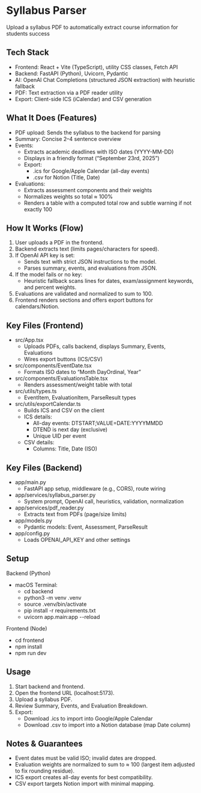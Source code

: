# Syllabus Parser

Upload a syllabus PDF to automatically extract course information for students success

## Tech Stack
- Frontend: React + Vite (TypeScript), utility CSS classes, Fetch API
- Backend: FastAPI (Python), Uvicorn, Pydantic
- AI: OpenAI Chat Completions (structured JSON extraction) with heuristic fallback
- PDF: Text extraction via a PDF reader utility
- Export: Client-side ICS (iCalendar) and CSV generation

## What It Does (Features)
- PDF upload: Sends the syllabus to the backend for parsing
- Summary: Concise 2–4 sentence overview
- Events:
  - Extracts academic deadlines with ISO dates (YYYY-MM-DD)
  - Displays in a friendly format (“September 23rd, 2025”)
  - Export:
    - .ics for Google/Apple Calendar (all-day events)
    - .csv for Notion (Title, Date)
- Evaluations:
  - Extracts assessment components and their weights
  - Normalizes weights so total ≈ 100%
  - Renders a table with a computed total row and subtle warning if not exactly 100

## How It Works (Flow)
1. User uploads a PDF in the frontend.
2. Backend extracts text (limits pages/characters for speed).
3. If OpenAI API key is set:
   - Sends text with strict JSON instructions to the model.
   - Parses summary, events, and evaluations from JSON.
4. If the model fails or no key:
   - Heuristic fallback scans lines for dates, exam/assignment keywords, and percent weights.
5. Evaluations are validated and normalized to sum to 100.
6. Frontend renders sections and offers export buttons for calendars/Notion.

## Key Files (Frontend)
- src/App.tsx
  - Uploads PDFs, calls backend, displays Summary, Events, Evaluations
  - Wires export buttons (ICS/CSV)
- src/components/EventDate.tsx
  - Formats ISO dates to “Month DayOrdinal, Year”
- src/components/EvaluationsTable.tsx
  - Renders assessment/weight table with total
- src/utils/types.ts
  - EventItem, EvaluationItem, ParseResult types
- src/utils/exportCalendar.ts
  - Builds ICS and CSV on the client
  - ICS details:
    - All-day events: DTSTART;VALUE=DATE:YYYYMMDD
    - DTEND is next day (exclusive)
    - Unique UID per event
  - CSV details:
    - Columns: Title, Date (ISO)

## Key Files (Backend)
- app/main.py
  - FastAPI app setup, middleware (e.g., CORS), route wiring
- app/services/syllabus_parser.py
  - System prompt, OpenAI call, heuristics, validation, normalization
- app/services/pdf_reader.py
  - Extracts text from PDFs (page/size limits)
- app/models.py
  - Pydantic models: Event, Assessment, ParseResult
- app/config.py
  - Loads OPENAI_API_KEY and other settings

## Setup
Backend (Python)
- macOS Terminal:
  - cd backend
  - python3 -m venv .venv
  - source .venv/bin/activate
  - pip install -r requirements.txt
  - uvicorn app.main:app --reload

Frontend (Node)
- cd frontend
- npm install
- npm run dev

## Usage
1. Start backend and frontend.
2. Open the frontend URL (localhost:5173).
3. Upload a syllabus PDF.
4. Review Summary, Events, and Evaluation Breakdown.
5. Export:
   - Download .ics to import into Google/Apple Calendar
   - Download .csv to import into a Notion database (map Date column)

## Notes & Guarantees
- Event dates must be valid ISO; invalid dates are dropped.
- Evaluation weights are normalized to sum to ≈ 100 (largest item adjusted to fix rounding residue).
- ICS export creates all-day events for best compatibility.
- CSV export targets Notion import with minimal mapping.